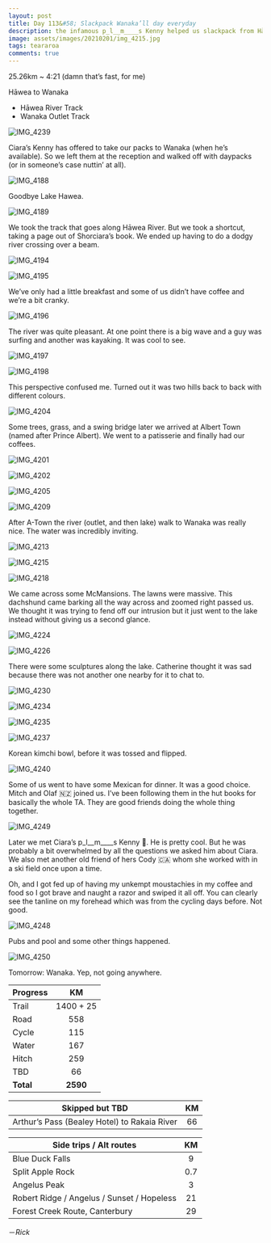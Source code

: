 ```yaml
---
layout: post
title: Day 113&#58; Slackpack Wanaka’ll day everyday 
description: the infamous p_l__m____s Kenny helped us slackpack from Hāwea to Wanaka. Dope. And I shaved. Shock. 
image: assets/images/20210201/img_4215.jpg
tags: teararoa
comments: true
---
```


25.26km ~ 4:21 (damn that’s fast, for me)

Hāwea to Wanaka

- Hāwea River Track
- Wanaka Outlet Track

![IMG_4239](/assets/images/20210201/img_4239.jpg)

Ciara’s Kenny has offered to take our packs to Wanaka (when he’s available). So we left them at the reception and walked off with daypacks (or in someone’s case nuttin’ at all). 

![IMG_4188](/assets/images/20210201/img_4188.jpg)

Goodbye Lake Hawea. 

![IMG_4189](/assets/images/20210201/img_4189.jpg)

We took the track that goes along Hāwea River. But we took a shortcut, taking a page out of Shorciara’s book. We ended up having to do a dodgy river crossing over a beam. 

![IMG_4194](/assets/images/20210201/img_4194.jpg)

![IMG_4195](/assets/images/20210201/img_4195.jpg)

We’ve only had a little breakfast and some of us didn’t have coffee and we’re a bit cranky. 

![IMG_4196](/assets/images/20210201/img_4196.jpg)

The river was quite pleasant. At one point there is a big wave and a guy was surfing and another was kayaking. It was cool to see. 

![IMG_4197](/assets/images/20210201/img_4197.jpg)

![IMG_4198](/assets/images/20210201/img_4198.jpg)

This perspective confused me. Turned out it was two hills back to back with different colours. 

![IMG_4204](/assets/images/20210201/img_4204.jpg)

Some trees, grass, and a swing bridge later we arrived at Albert Town (named after Prince Albert). We went to a patisserie and finally had our coffees. 

![IMG_4201](/assets/images/20210201/img_4201.jpg)

![IMG_4202](/assets/images/20210201/img_4202.jpg)

![IMG_4205](/assets/images/20210201/img_4205.jpg)

![IMG_4209](/assets/images/20210201/img_4209.jpg)

After A-Town the river (outlet, and then lake) walk to Wanaka was really nice. The water was incredibly inviting. 

![IMG_4213](/assets/images/20210201/img_4213.jpg)

![IMG_4215](/assets/images/20210201/img_4215.jpg)

![IMG_4218](/assets/images/20210201/img_4218.jpg)

We came across some McMansions. The lawns were massive. This dachshund came barking all the way across and zoomed right passed us. We thought it was trying to fend off our intrusion but it just went to the lake instead without giving us a second glance. 

![IMG_4224](/assets/images/20210201/img_4224.jpg)

![IMG_4226](/assets/images/20210201/img_4226.jpg)

There were some sculptures along the lake. Catherine thought it was sad because there was not another one nearby for it to chat to. 

![IMG_4230](/assets/images/20210201/img_4230.jpg)

![IMG_4234](/assets/images/20210201/img_4234.jpg)

![IMG_4235](/assets/images/20210201/img_4235.jpg)

![IMG_4237](/assets/images/20210201/img_4237.jpg)

Korean kimchi bowl, before it was tossed and flipped. 

![IMG_4240](/assets/images/20210201/img_4240.jpg)

Some of us went to have some Mexican for dinner. It was a good choice. Mitch and Olaf 🇳🇿 joined us. I’ve been following them in the hut books for basically the whole TA. They are good friends doing the whole thing together.

![IMG_4249](/assets/images/20210201/img_4249.jpg)

Later we met Ciara’s p_l__m____s Kenny 🏴󠁧󠁢󠁳󠁣󠁴󠁿. He is pretty cool. But he was probably a bit overwhelmed by all the questions we asked him about Ciara. We also met another old friend of hers Cody 🇨🇦 whom she worked with in a ski field once upon a time.

Oh, and I got fed up of having my unkempt moustachies in my coffee and food so I got brave and naught a razor and swiped it all off. You can clearly see the tanline on my forehead which was from the cycling days before. Not good. 

![IMG_4248](/assets/images/20210201/img_4248.jpg)

Pubs and pool and some other things happened. 

![IMG_4250](/assets/images/20210201/img_4250.jpg)

Tomorrow: Wanaka. Yep, not going anywhere. 

| Progress | KM |
| ---- |:----:|
| Trail | 1400 + 25 |
| Road | 558 |
| Cycle | 115 |
| Water | 167 |
| Hitch | 259 |
| TBD | 66 |
| **Total** | **2590** |

| Skipped but TBD | KM |
| ---- |:----:|
| Arthur’s Pass (Bealey Hotel) to Rakaia River | 66 |

| Side trips / Alt routes | KM |
| ---- |:----:|
| Blue Duck Falls | 9 |
| Split Apple Rock | 0.7 |
| Angelus Peak | 3 |
| Robert Ridge / Angelus / Sunset / Hopeless | 21 |
| Forest Creek Route, Canterbury | 29 |


－_Rick_